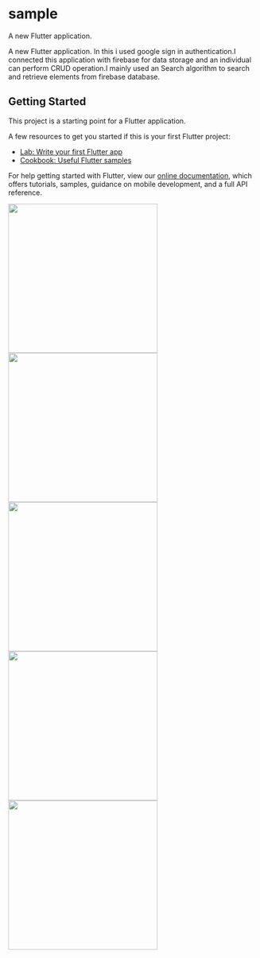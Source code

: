 # sample

A new Flutter application.

A new Flutter application. In this i used google sign in authentication.I connected this application with firebase for data storage and an individual can perform CRUD operation.I mainly used an Search algorithm to search and retrieve elements from firebase database.



## Getting Started

This project is a starting point for a Flutter application.

A few resources to get you started if this is your first Flutter project:

- [Lab: Write your first Flutter app](https://flutter.dev/docs/get-started/codelab)
- [Cookbook: Useful Flutter samples](https://flutter.dev/docs/cookbook)

For help getting started with Flutter, view our
[online documentation](https://flutter.dev/docs), which offers tutorials,
samples, guidance on mobile development, and a full API reference.

<img src="https://user-images.githubusercontent.com/45914632/83130401-dfc9c800-a0fb-11ea-9bfb-8627d360c614.jpg" width="300">
<img src="https://user-images.githubusercontent.com/45914632/83130404-e0faf500-a0fb-11ea-89eb-30f3cacfa427.jpg" width="300">
<img src="https://user-images.githubusercontent.com/45914632/83130397-de989b00-a0fb-11ea-9be1-394ac608cf20.jpg" width="300">
<img src="https://user-images.githubusercontent.com/45914632/83130391-dcced780-a0fb-11ea-9e9c-c12108558146.jpg" width="300">
<img src="https://user-images.githubusercontent.com/45914632/83130398-dfc9c800-a0fb-11ea-808b-75f2f7c0d065.jpg" width="300">
